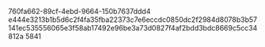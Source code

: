 760fa662-89cf-4ebd-9664-150b7637ddd4
e444e3213b1b5d6c2f4fa35fba22373c7e6eccdc0850dc2f2984d8078b3b57141ec535556065e3f58ab17492e96be3a73d0827f4af2bdd3bdc8669c5cc34812a
5841
